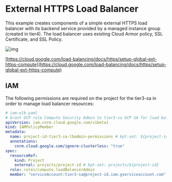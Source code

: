 # External HTTPS Load Balancer

This example creates components of a simple external HTTPS load balancer with its backend service provided by a managed instance group (created in tier4). The load balancer uses existing Cloud Armor policy, SSL Certificate, and SSL Policy.

![img](https://cloud.google.com/static/load-balancing/images/https-load-balancer-simple.svg)

[https://cloud.google.com/load-balancing/docs/https/setup-global-ext-https-compute](https://cloud.google.com/load-balancing/docs/https/setup-global-ext-https-compute)

## IAM
The following permissions are required on the project for the tier3-sa in order to manage load balancer resources:

```yaml
# iam-elb.yaml
# Grant GCP role Compute Security Admin to tier3-sa GCP SA for load balancer resources
apiVersion: iam.cnrm.cloud.google.com/v1beta1
kind: IAMPolicyMember
metadata:
  name: project-id-tier3-sa-lbadmin-permissions # kpt-set: ${project-id}-tier3-sa-lbadmin-permissions
  annotations:
    cnrm.cloud.google.com/ignore-clusterless: "true"
spec:
  resourceRef:
    kind: Project
    external: projects/project-id # kpt-set: projects/${project-id}
  role: roles/compute.loadBalancerAdmin
  member: "serviceAccount:tier3-sa@project-id.iam.gserviceaccount.com" # kpt-set: serviceAccount:tier3-sa@${project-id}.iam.gserviceaccount.com
```